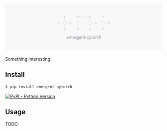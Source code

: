 <img src="./LOGO.png"></img>

Something interesting


## Install

```bash
$ pip install emergent-pytorch
```

[![PyPI - Python Version](https://img.shields.io/pypi/v/emergent-pytorch?style=flat&colorA=0f0f0f&colorB=0f0f0f)](https://pypi.org/project/surgeon-pytorch/)


## Usage

TODO
